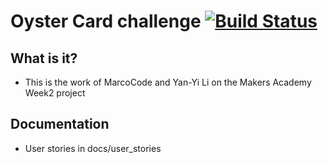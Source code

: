 
 
#					Oyster Card challenge    [![Build Status](https://travis-ci.org/MarcoCode/oystercard.svg?branch=day-4)](https://travis-ci.org/MarcoCode/oystercard)



What is it?
----------

* This is the work of MarcoCode and Yan-Yi Li on the Makers Academy Week2 project


Documentation
-------------

* User stories in docs/user_stories


